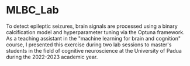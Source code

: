# MLBC_Lab
To detect epileptic seizures, brain signals are processed using a binary calcification model and hyperparameter tuning via the Optuna framework.
As a teaching assistant in the "machine learning for brain and cognition" course, I presented this exercise during two lab sessions to master's students in the field of cognitive neuroscience at the University of Padua during the 2022-2023 academic year.
